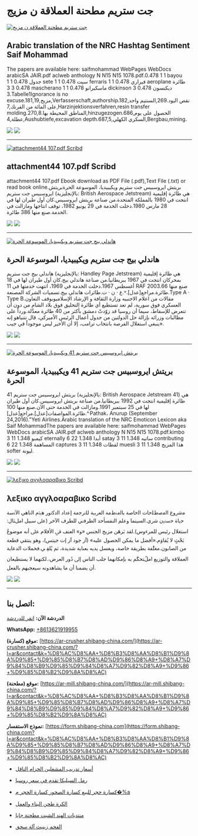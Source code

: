# جت ستريم مطحنة العملاقة ن مزيج

<a href="https://swt.shibang-china.com/?l=ar&img&k=%D8%AC%D8%AA+%D8%B3%D8%AA%D8%B1%D9%8A%D9%85+%D9%85%D8%B7%D8%AD%D9%86%D8%A9+%D8%A7%D9%84%D8%B9%D9%85%D9%84%D8%A7%D9%82%D8%A9+%D9%86+%D9%85%D8%B2%D9%8A%D8%AC" target="_blank">![جت ستريم مطحنة العملاقة ن مزيج](http://static.shibang-china.com/all-800x300/1418.jpg)</a>

## Arabic translation of the NRC Hashtag Sentiment Saif Mohammad
The papers are available here: saifmohammad WebPages WebDocs arabicSA JAIR.pdf aclweb anthology N N15 N15 1078.pdf.0.478 1 1 bayou جدول 0.478 1 1 sete سيت 0.478 1 1 ferraris فيراري 0.478 1 1 aeroplane طائرة 0.478 3 3 mascherano ماسكيرانو 0.478 1 1 dickinson ديكنسون 0.478 3 3.Tabelle1Ignorance is no excuse.181,مزيج,19,Verfasserschaft,authorship.182,نقص اليود.269,السنتيم واحد على المائة من الفرنك,7,Harzinjektionsverfahren,resin transfer molding.270,المناطق المحيطة بها.8,hinzugezogen.686,الحصول على يوم عطلة,4,Aushubtiefe,excavation depth.687,السكري الكهلي,5,Bergbau,mining.


<a href="https://whatsapp.shibangsoft.com/WhatsApp.php" target="_blank" title="WhatsApp">![](http://static.shibang-china.com/icon/whatsapp.png)</a> <a href="https://swt.shibang-china.com/?l=ar&icon&k=%D8%AC%D8%AA+%D8%B3%D8%AA%D8%B1%D9%8A%D9%85+%D9%85%D8%B7%D8%AD%D9%86%D8%A9+%D8%A7%D9%84%D8%B9%D9%85%D9%84%D8%A7%D9%82%D8%A9+%D9%86+%D9%85%D8%B2%D9%8A%D8%AC" target="_blank">![](http://static.shibang-china.com/icon/chat-ar.png)</a>

---

<a href="https://swt.shibang-china.com/?l=ar&img&k=%D8%AC%D8%AA+%D8%B3%D8%AA%D8%B1%D9%8A%D9%85+%D9%85%D8%B7%D8%AD%D9%86%D8%A9+%D8%A7%D9%84%D8%B9%D9%85%D9%84%D8%A7%D9%82%D8%A9+%D9%86+%D9%85%D8%B2%D9%8A%D8%AC" target="_blank">![attachment44 107.pdf Scribd](http://static.shibang-china.com/all-800x300/681.jpg)</a>

## attachment44 107.pdf Scribd
attachment44 107.pdf Ebook download as PDF File (.pdf),Text File (.txt) or read book online.بريتش ايروسبيس جت ستريم ويكيبيديا، الموسوعة الحرةبريتش ايروسبيس جت ستريم (بالإنجليزية: British Aerospace Jetstream) هي طائرة إقليمية انتجت في 1980 بالمملكة المتحدة.من صناعة بريتش ايروسبيس.كان أول طيران لها في 28 مارس 1980.دخلت الخدمة في 29 يونيو 1982، توقف انتاجها ومازالت في الخدمة.صنع منها 386 طائرة.


<a href="https://whatsapp.shibangsoft.com/WhatsApp.php" target="_blank" title="WhatsApp">![](http://static.shibang-china.com/icon/whatsapp.png)</a> <a href="https://swt.shibang-china.com/?l=ar&icon&k=%D8%AC%D8%AA+%D8%B3%D8%AA%D8%B1%D9%8A%D9%85+%D9%85%D8%B7%D8%AD%D9%86%D8%A9+%D8%A7%D9%84%D8%B9%D9%85%D9%84%D8%A7%D9%82%D8%A9+%D9%86+%D9%85%D8%B2%D9%8A%D8%AC" target="_blank">![](http://static.shibang-china.com/icon/chat-ar.png)</a>

---

<a href="https://swt.shibang-china.com/?l=ar&img&k=%D8%AC%D8%AA+%D8%B3%D8%AA%D8%B1%D9%8A%D9%85+%D9%85%D8%B7%D8%AD%D9%86%D8%A9+%D8%A7%D9%84%D8%B9%D9%85%D9%84%D8%A7%D9%82%D8%A9+%D9%86+%D9%85%D8%B2%D9%8A%D8%AC" target="_blank">![هاندلي بيج جت ستريم ويكيبيديا، الموسوعة الحرة](http://static.shibang-china.com/all-800x300/164.jpg)</a>

## هاندلي بيج جت ستريم ويكيبيديا، الموسوعة الحرة
هاندلي بيج جت ستريم (بالإنجليزية: Handley Page Jetstream) هي طائرة إقليمية بمحركان انتجت في 1967 ببريطانيا.من صناعة هاندلي بيج.كان أول طيران لها في 18 أغسطس 1967.دخلت الخدمة في 1969، انتهت خدمتها في 11 RAF 2003.صنع منها 66 طائرة.مراجع[عدل].˅.ع &middot; ن &middot; ت.طائرات هاندلي بيج.تسميات الشركة المصنعة.Type A &middot; Type B.مقالات من اعلام الاجنبيه وزارة الثقافة و الإرشاد الإسلاميوبوقف التعاون العسكري فوق سورية، لم تعد تستطيع أي طائرة التحليق فوق بلاد الشام من دون أن تتعرض للإسقاط، سيما أن روسيا قد زوّدتْ دمشق بأكثر من 40 طائرة معدَّلة.ورداً على مطالبات وزرائه بإزالة حل الدولتين من جدول أعمال الرئيس الأميركي، قال نتنياهو إنه «ينبغي استغلال الفرصة بانتخاب ترامب، إلا أن الأخير ليس موجوداً في جيب.


<a href="https://whatsapp.shibangsoft.com/WhatsApp.php" target="_blank" title="WhatsApp">![](http://static.shibang-china.com/icon/whatsapp.png)</a> <a href="https://swt.shibang-china.com/?l=ar&icon&k=%D8%AC%D8%AA+%D8%B3%D8%AA%D8%B1%D9%8A%D9%85+%D9%85%D8%B7%D8%AD%D9%86%D8%A9+%D8%A7%D9%84%D8%B9%D9%85%D9%84%D8%A7%D9%82%D8%A9+%D9%86+%D9%85%D8%B2%D9%8A%D8%AC" target="_blank">![](http://static.shibang-china.com/icon/chat-ar.png)</a>

---

<a href="https://swt.shibang-china.com/?l=ar&img&k=%D8%AC%D8%AA+%D8%B3%D8%AA%D8%B1%D9%8A%D9%85+%D9%85%D8%B7%D8%AD%D9%86%D8%A9+%D8%A7%D9%84%D8%B9%D9%85%D9%84%D8%A7%D9%82%D8%A9+%D9%86+%D9%85%D8%B2%D9%8A%D8%AC" target="_blank">![بريتش ايروسبيس جت ستريم 41 ويكيبيديا، الموسوعة الحرة](http://static.shibang-china.com/all-800x300/831.jpg)</a>

## بريتش ايروسبيس جت ستريم 41 ويكيبيديا، الموسوعة الحرة
بريتش ايروسبيس جت ستريم 41 (بالإنجليزية: British Aerospace Jetstream 41) هي طائرة إقليمية انتجت في 1992 ببريطانيا.من صناعة بريتش ايروسبيس.كان أول طيران لها في 25 سبتمبر 1991.ومازالت في الخدمة حتى الآن.صنع منها 100 طائرة.المواصفات[عدل].مراجع[عدل].^ Pathak، Anurup (September 24,2016).&quot;Yeti Airlines.Arabic translation of the NRC Emoticon Lexicon aka Saif MohammadThe papers are available here: saifmohammad WebPages WebDocs arabicSA JAIR.pdf aclweb anthology N N15 N15 1078.pdf.kimbo كيمبو 1.348 11 3 eternally أبدا 1.348 22 6 satay ساتيه 1.348 11 3 contributing المساهمة 1.348 22 6 captures لقطات 1.348 11 3 muesli هذا المزيج 1.348 11 3 softer ليونة.


<a href="https://whatsapp.shibangsoft.com/WhatsApp.php" target="_blank" title="WhatsApp">![](http://static.shibang-china.com/icon/whatsapp.png)</a> <a href="https://swt.shibang-china.com/?l=ar&icon&k=%D8%AC%D8%AA+%D8%B3%D8%AA%D8%B1%D9%8A%D9%85+%D9%85%D8%B7%D8%AD%D9%86%D8%A9+%D8%A7%D9%84%D8%B9%D9%85%D9%84%D8%A7%D9%82%D8%A9+%D9%86+%D9%85%D8%B2%D9%8A%D8%AC" target="_blank">![](http://static.shibang-china.com/icon/chat-ar.png)</a>

---

<a href="https://swt.shibang-china.com/?l=ar&img&k=%D8%AC%D8%AA+%D8%B3%D8%AA%D8%B1%D9%8A%D9%85+%D9%85%D8%B7%D8%AD%D9%86%D8%A9+%D8%A7%D9%84%D8%B9%D9%85%D9%84%D8%A7%D9%82%D8%A9+%D9%86+%D9%85%D8%B2%D9%8A%D8%AC" target="_blank">![λεξικο αγγλοαραβικο Scribd](http://static.shibang-china.com/all-800x300/1177.jpg)</a>

## λεξικο αγγλοαραβικο Scribd
ﻣﺷروع اﻟﻣﺻطﻠﺣﺎت اﻟﺧﺎﺻﺔ ﺑﺎﻟﻣﻧظﻣﺔ اﻟﻌرﺑﻳﺔ ﻟﻠﺗرﺟﻣﺔ إﻋداد اﻟدﻛﺗور ﻫﻳﺛم اﻟﻧﺎﻫﻲ اﻵﻧﺳﺔ ﺣﻳﺎة ﺣﺳﻧﻳن ﺷري.السينما وعلم النفسأﺣﺪ اﻟﻄﺮﻓني ﻟﻠﻄﺮف اﻵﺧﺮ (ﻋﲆ ﺳﺒﻴﻞ املﺜﺎل: اﺳﺘﻐﻼل رﺋﻴﺲ ﻟﻠﻤﺮءوس).ﻟﻘﺪ ﺑَﺮﻫَﻦ ﻣﺰﻳﺞ اﻟﺠﻨﺲ «و» اﻟﻌﻨﻒ ﰲ اﻷﻓﻼم ﻋﲆ أﻧﻪ ﻣﻮﺿﻮعُ ﺑَﺤْﺚٍ ﻻ ﻳُﻘﺎوَم.«أﻓﻀﻞ ﻣﺎ ﻳﻤﻜﻦ اﻟﺤﺼﻮل ﻋﻠﻴﻪ» (آز ﺟﻮد آز إت ﺟﻴﺘﺲ)، وﻫﻮ ﻳﻨﺘﻘﻲ ﻗﻄﻌﺔ ﻣﻦ اﻟﺼﺎﺑﻮن.ﻣﻐﻠﱠﻔﺔ ﺑﻄﺮﻳﻘﺔ ﺧﺎﺻﺔ، وﻳﻐﺴﻞ ﻳﺪﻳﻪ ﺑﻌﻨﺎﻳﺔ ﺷﺪﻳﺪة، ﺛﻢ ﻳُﻠﻘِ ﻲ.ﻓﺤﻤﻼت اﻟﺪﻋﺎﻳﺔ اﻟﻌﻤﻼﻗﺔ واﻟﺘﻮزﻳﻊ املُﺘﺤﻜﱠﻢ ﺑﻪ ﺑﺈﻣﻜﺎﻧﻬﻤﺎ ﺟﻠﺐ اﻟﻨﺎس إﱃ دُور اﻟﻌﺮض،.ﻟﻜﻨﻬﻤﺎ ﻻ ﻳﺴﺘﻄﻴﻌﺎن أن ﻳﻀﻤﻨﺎ أن ﻣﺎ ﻳﺸﺎﻫﺪوﻧﻪ ﺳﻴﻌﺠﺒﻬﻢ ﺑﺎﻟﻔﻌﻞ.


<a href="https://whatsapp.shibangsoft.com/WhatsApp.php" target="_blank" title="WhatsApp">![](http://static.shibang-china.com/icon/whatsapp.png)</a> <a href="https://swt.shibang-china.com/?l=ar&icon&k=%D8%AC%D8%AA+%D8%B3%D8%AA%D8%B1%D9%8A%D9%85+%D9%85%D8%B7%D8%AD%D9%86%D8%A9+%D8%A7%D9%84%D8%B9%D9%85%D9%84%D8%A7%D9%82%D8%A9+%D9%86+%D9%85%D8%B2%D9%8A%D8%AC" target="_blank">![](http://static.shibang-china.com/icon/chat-ar.png)</a>

---
## اتصل بنا:

**الدردشة الآن:** [انقر للدردشة](https://swt.shibang-china.com?l=ar&contact&k=%D8%AC%D8%AA+%D8%B3%D8%AA%D8%B1%D9%8A%D9%85+%D9%85%D8%B7%D8%AD%D9%86%D8%A9+%D8%A7%D9%84%D8%B9%D9%85%D9%84%D8%A7%D9%82%D8%A9+%D9%86+%D9%85%D8%B2%D9%8A%D8%AC)

**WhatsApp:**  [+8613621919955](https://whatsapp.shibangsoft.com/WhatsApp.php)

**موقع (كسارة):** [https://ar-crusher.shibang-china.com/](https://ar-crusher.shibang-china.com/?l=ar&contact&k=%D8%AC%D8%AA+%D8%B3%D8%AA%D8%B1%D9%8A%D9%85+%D9%85%D8%B7%D8%AD%D9%86%D8%A9+%D8%A7%D9%84%D8%B9%D9%85%D9%84%D8%A7%D9%82%D8%A9+%D9%86+%D9%85%D8%B2%D9%8A%D8%AC)

**موقع (مطحنة):** [https://ar-mill.shibang-china.com/](https://ar-mill.shibang-china.com/?l=ar&contact&k=%D8%AC%D8%AA+%D8%B3%D8%AA%D8%B1%D9%8A%D9%85+%D9%85%D8%B7%D8%AD%D9%86%D8%A9+%D8%A7%D9%84%D8%B9%D9%85%D9%84%D8%A7%D9%82%D8%A9+%D9%86+%D9%85%D8%B2%D9%8A%D8%AC)

**نموذج الاستفسار:** [https://form.shibang-china.com](https://form.shibang-china.com?l=ar&contact&k=%D8%AC%D8%AA+%D8%B3%D8%AA%D8%B1%D9%8A%D9%85+%D9%85%D8%B7%D8%AD%D9%86%D8%A9+%D8%A7%D9%84%D8%B9%D9%85%D9%84%D8%A7%D9%82%D8%A9+%D9%86+%D9%85%D8%B2%D9%8A%D8%AC)

* [أسعار تدريب المشغلين الحزام الناقل](../28/%D8%A3%D8%B3%D8%B9%D8%A7%D8%B1%20%D8%AA%D8%AF%D8%B1%D9%8A%D8%A8%20%D8%A7%D9%84%D9%85%D8%B4%D8%BA%D9%84%D9%8A%D9%86%20%D8%A7%D9%84%D8%AD%D8%B2%D8%A7%D9%85%20%D8%A7%D9%84%D9%86%D8%A7%D9%82%D9%84.md)

* [رمل السيليكا تقدم في سعر روسيا](../29/%D8%B1%D9%85%D9%84%20%D8%A7%D9%84%D8%B3%D9%8A%D9%84%D9%8A%D9%83%D8%A7%20%D8%AA%D9%82%D8%AF%D9%85%20%D9%81%D9%8A%20%D8%B3%D8%B9%D8%B1%20%D8%B1%D9%88%D8%B3%D9%8A%D8%A7.md)

* [كسارة حجر للبيع كسارة الصخور كسارة الحجر م�%a](../27/%D9%83%D8%B3%D8%A7%D8%B1%D8%A9%20%D8%AD%D8%AC%D8%B1%20%D9%84%D9%84%D8%A8%D9%8A%D8%B9%20%D9%83%D8%B3%D8%A7%D8%B1%D8%A9%20%D8%A7%D9%84%D8%B5%D8%AE%D9%88%D8%B1%20%D9%83%D8%B3%D8%A7%D8%B1%D8%A9%20%D8%A7%D9%84%D8%AD%D8%AC%D8%B1%20%D9%85%EF%BF%BD%25a.md)

* [الكرة طحن البناء والعمل](../27/%D8%A7%D9%84%D9%83%D8%B1%D8%A9%20%D8%B7%D8%AD%D9%86%20%D8%A7%D9%84%D8%A8%D9%86%D8%A7%D8%A1%20%D9%88%D8%A7%D9%84%D8%B9%D9%85%D9%84.md)

* [منتديات الهند الشبت مطحنة جايا](../28/%D9%85%D9%86%D8%AA%D8%AF%D9%8A%D8%A7%D8%AA%20%D8%A7%D9%84%D9%87%D9%86%D8%AF%20%D8%A7%D9%84%D8%B4%D8%A8%D8%AA%20%D9%85%D8%B7%D8%AD%D9%86%D8%A9%20%D8%AC%D8%A7%D9%8A%D8%A7.md)

* [الفحم زينيث آلة سحق](../27/%D8%A7%D9%84%D9%81%D8%AD%D9%85%20%D8%B2%D9%8A%D9%86%D9%8A%D8%AB%20%D8%A2%D9%84%D8%A9%20%D8%B3%D8%AD%D9%82.md)
